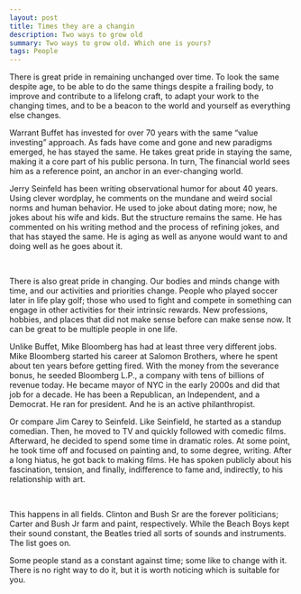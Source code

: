 ```yaml
---
layout: post
title: Times they are a changin
description: Two ways to grow old
summary: Two ways to grow old. Which one is yours?
tags: People
---
```



There is great pride in remaining unchanged over time. To look the same despite age, to be able to do the same things despite a frailing body, to improve and contribute to a lifelong craft, to adapt your work to the changing times, and to be a beacon to the world and yourself as everything else changes. 


Warrant Buffet has invested for over 70 years with the same “value investing” approach. As fads have come and gone and new paradigms emerged, he has stayed the same. He takes great pride in staying the same, making it a core part of his public persona. In turn, The financial world sees him as a reference point, an anchor in an ever-changing world. 

Jerry Seinfeld has been writing observational humor for about 40 years. Using clever wordplay, he comments on the mundane and weird social norms and human behavior. He used to joke about dating more; now, he jokes about his wife and kids. But the structure remains the same. He has commented on his writing method and the process of refining jokes, and that has stayed the same. He is aging as well as anyone would want to and doing well as he goes about it. 

<p>&nbsp;</p>

There is also great pride in changing. Our bodies and minds change with time, and our activities and priorities change.  People who played soccer later in life play golf; those who used to fight and compete in something can engage in other activities for their intrinsic rewards. New professions, hobbies, and places that did not make sense before can make sense now. It can be great to be multiple people in one life.


Unlike Buffet, Mike Bloomberg has had at least three very different jobs. Mike Bloomberg started his career at Salomon Brothers, where he spent about ten years before getting fired. With the money from the severance bonus, he seeded Bloomberg L.P., a company with tens of billions of revenue today. He became mayor of NYC in the early 2000s and did that job for a decade. He has been a Republican, an Independent, and a Democrat. He ran for president. And he is an active philanthropist. 

Or compare Jim Carey to Seinfeld. Like Seinfield, he started as a standup comedian. Then, he moved to TV and quickly followed with comedic films. Afterward, he decided to spend some time in dramatic roles. At some point, he took time off and focused on painting and, to some degree, writing. After a long hiatus, he got back to making films. He has spoken publicly about his fascination, tension, and finally, indifference to fame and, indirectly, to his relationship with art. 

<p>&nbsp;</p>

This happens in all fields.  Clinton and Bush Sr are the forever politicians; Carter and Bush Jr farm and paint, respectively.  While the Beach Boys kept their sound constant, the Beatles tried all sorts of sounds and instruments. The list goes on. 

Some people stand as a constant against time; some like to change with it. There is no right way to do it, but it is worth noticing which is suitable for you.


